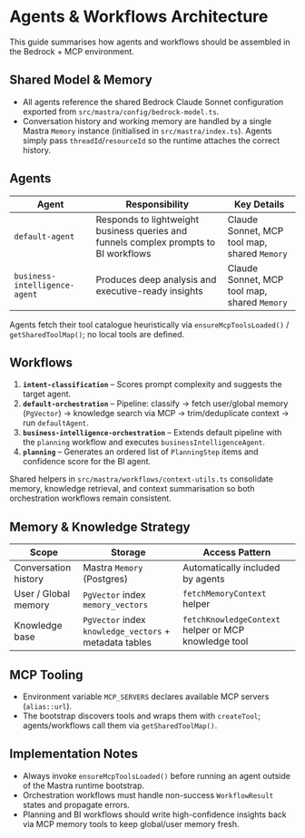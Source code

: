 # Agents & Workflows Architecture

This guide summarises how agents and workflows should be assembled in the Bedrock + MCP environment.

## Shared Model & Memory

- All agents reference the shared Bedrock Claude Sonnet configuration exported from `src/mastra/config/bedrock-model.ts`.
- Conversation history and working memory are handled by a single Mastra `Memory` instance (initialised in `src/mastra/index.ts`). Agents simply pass `threadId`/`resourceId` so the runtime attaches the correct history.

## Agents

| Agent | Responsibility | Key Details |
|-------|----------------|-------------|
| `default-agent` | Responds to lightweight business queries and funnels complex prompts to BI workflows | Claude Sonnet, MCP tool map, shared `Memory` |
| `business-intelligence-agent` | Produces deep analysis and executive-ready insights | Claude Sonnet, MCP tool map, shared `Memory` |

Agents fetch their tool catalogue heuristically via `ensureMcpToolsLoaded()` / `getSharedToolMap()`; no local tools are defined.

## Workflows

1. **`intent-classification`** – Scores prompt complexity and suggests the target agent.
2. **`default-orchestration`** – Pipeline: classify → fetch user/global memory (`PgVector`) → knowledge search via MCP → trim/deduplicate context → run `defaultAgent`.
3. **`business-intelligence-orchestration`** – Extends default pipeline with the `planning` workflow and executes `businessIntelligenceAgent`.
4. **`planning`** – Generates an ordered list of `PlanningStep` items and confidence score for the BI agent.

Shared helpers in `src/mastra/workflows/context-utils.ts` consolidate memory, knowledge retrieval, and context summarisation so both orchestration workflows remain consistent.

## Memory & Knowledge Strategy

| Scope | Storage | Access Pattern |
|-------|---------|----------------|
| Conversation history | Mastra `Memory` (Postgres) | Automatically included by agents |
| User / Global memory | `PgVector` index `memory_vectors` | `fetchMemoryContext` helper |
| Knowledge base | `PgVector` index `knowledge_vectors` + metadata tables | `fetchKnowledgeContext` helper or MCP knowledge tool |

## MCP Tooling

- Environment variable `MCP_SERVERS` declares available MCP servers (`alias::url`).  
- The bootstrap discovers tools and wraps them with `createTool`; agents/workflows call them via `getSharedToolMap()`.

## Implementation Notes

- Always invoke `ensureMcpToolsLoaded()` before running an agent outside of the Mastra runtime bootstrap.
- Orchestration workflows must handle non-success `WorkflowResult` states and propagate errors.
- Planning and BI workflows should write high-confidence insights back via MCP memory tools to keep global/user memory fresh.
